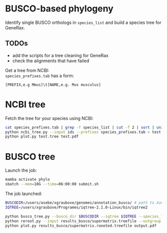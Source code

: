 # BUSCO-based phylogeny   

Identify single BUSCO orthologs in `species_list` and build a species tree for GeneRax.


## TODOs  
- add the scripts for a tree cleaning for GeneRax  
- check the alignments that have failed    


Get a tree from NCBI:  
`species_prefixes.tab` has a form: 

```
[PREFIX,e.g Mmus]\t[NAME,e.g. Mus musculus]
```  

# NCBI tree   

Fetch the tree for your species using NCBI:  


```bash
cat species_prefixes.tab | grep -f species_list | cut -f 2 | sort | uniq > ids
python ncbi_tree.py --input ids --prefixes species_prefixes.tab > test.tree
python plot.py test.tree test.pdf
```


# BUSCO tree   


Launch the job:  

```bash
mamba activate phylo
sbatch --mem=10G --time=06:00:00 submit.sh 
```

The job launched:  
```bash
BUSCODIR=/users/asebe/xgraubove/genomes/annotation_busco/ # path to Xavi's busco analysis directory
IQTREE=/users/xgraubove/Programes/iqtree-2.1.0-Linux/bin/iqtree2

python busco_tree.py --busco_dir $BUSCODIR --iqtree $IQTREE --species_list species_list --fmin 1 --ncpu 4
python reroot.py --input results_busco/supermatrix.treefile --outgroup Cowc > results_busco/supermatrix.roooted.treefile
python plot.py results_busco/supermatrix.roooted.treefile output.pdf
```
